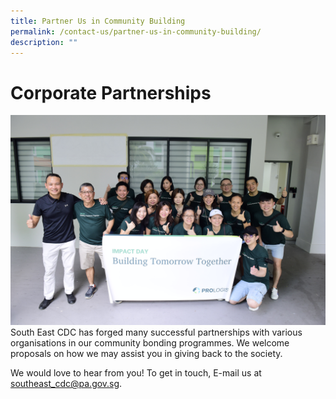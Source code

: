 ```yaml
---
title: Partner Us in Community Building
permalink: /contact-us/partner-us-in-community-building/
description: ""
---
```



**Corporate Partnerships**
=
![](/images/Contact%20Us/CCC5971.jpg)
South East CDC has forged many successful partnerships with various organisations in our community bonding programmes. We welcome proposals on how we may assist you in giving back to the society.

We would love to hear from you! To get in touch, E-mail us at southeast_cdc@pa.gov.sg.
